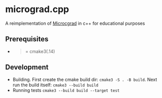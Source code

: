 # micrograd.cpp
A reimplementation of [Microcgrad](https://github.com/karpathy/micrograd) in c++ for educational purposes

## Prerequisites
- >= cmake3(.14)

## Development
- Building. First create the cmake build dir: `cmake3 -S . -B build`. Next run the build itself: `cmake3 --build build`
- Running tests `cmake3 --build build --target test`
